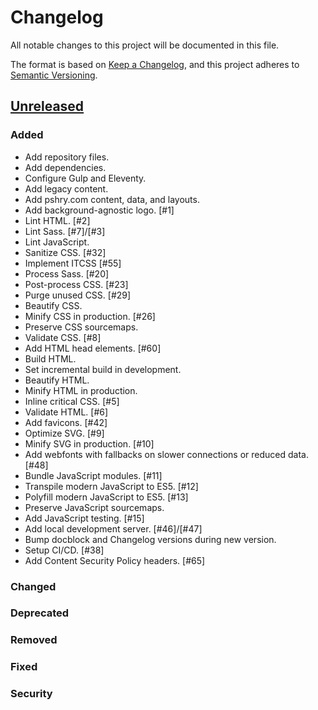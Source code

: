 # Changelog
All notable changes to this project will be documented in this file.

The format is based on [Keep a Changelog](changelog),
and this project adheres to [Semantic Versioning](semver).

## [Unreleased]

### Added
- Add repository files.
- Add dependencies.
- Configure Gulp and Eleventy.
- Add legacy content.
- Add pshry.com content, data, and layouts.
- Add background-agnostic logo. [#1]
- Lint HTML. [#2]
- Lint Sass. [#7]/[#3]
- Lint JavaScript.
- Sanitize CSS. [#32]
- Implement ITCSS [#55]
- Process Sass. [#20]
- Post-process CSS. [#23]
- Purge unused CSS. [#29]
- Beautify CSS.
- Minify CSS in production. [#26]
- Preserve CSS sourcemaps.
- Validate CSS. [#8]
- Add HTML head elements. [#60]
- Build HTML.
- Set incremental build in development.
- Beautify HTML.
- Minify HTML in production.
- Inline critical CSS. [#5]
- Validate HTML. [#6]
- Add favicons. [#42]
- Optimize SVG. [#9]
- Minify SVG in production. [#10]
- Add webfonts with fallbacks on slower connections or reduced data. [#48]
- Bundle JavaScript modules. [#11]
- Transpile modern JavaScript to ES5. [#12]
- Polyfill modern JavaScript to ES5. [#13]
- Preserve JavaScript sourcemaps.
- Add JavaScript testing. [#15]
- Add local development server. [#46]/[#47]
- Bump docblock and Changelog versions during new version.
- Setup CI/CD. [#38]
- Add Content Security Policy headers. [#65]

### Changed

### Deprecated

### Removed

### Fixed

### Security

[changelog]: https://keepachangelog.com/en/1.0.0/
[semver]: https://semver.org/spec/v2.0.0.html
[unreleased]: https://github.com/paulshryock/paul-shryock/compare/HEAD..HEAD

